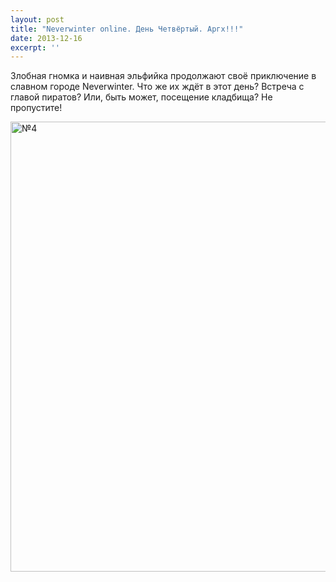 ```yaml
---
layout: post
title: "Neverwinter online. День Четвёртый. Аргх!!!"
date: 2013-12-16
excerpt: ''
---
```


Злобная гномка и наивная эльфийка продолжают своё приключение в славном городе Neverwinter. Что же их ждёт в этот день? Встреча с главой пиратов? Или, быть может, посещение кладбища? Не пропустите!

<a href="http://gamersoul.ru/wp-content/uploads/2013/12/№4.png"><img class="alignnone size-full wp-image-3272" src="http://gamersoul.ru/wp-content/uploads/2013/12/№4.png" alt="№4" width="1280" height="720" /></a>